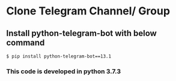 # Clone Telegram Channel/ Group

## Install python-telegram-bot with below command
    $ pip install python-telegram-bot==13.1

### This code is developed in python 3.7.3
